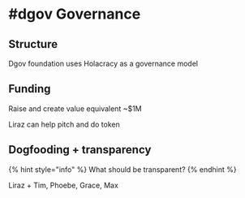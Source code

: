 # \#dgov Governance

## Structure

Dgov foundation uses Holacracy as a governance model

## Funding

Raise and create value equivalent ~$1M

Liraz can help pitch and do token

## Dogfooding + transparency

{% hint style="info" %}
What should be transparent?
{% endhint %}

Liraz + Tim, Phoebe, Grace, Max

